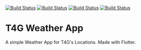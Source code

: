 [![Build Status](https://travis-ci.org/nosmirck/t4gweatherapp.svg?branch=master)](https://travis-ci.org/nosmirck/t4gweatherapp) [![Build Status](https://api.cirrus-ci.com/github/nosmirck/t4gweatherapp.svg)](https://cirrus-ci.com/github/nosmirck/t4gweatherapp) [![Build Status](https://circleci.com/gh/nosmirck/t4gweatherapp.svg?style=shield)](https://circleci.com/gh/nosmirck/t4gweatherapp) [![Build Status](https://img.shields.io/bitbucket/pipelines/nosmirck/t4gweatherapp.svg)](https://bitbucket.org/nosmirck/t4gweatherapp/)

# T4G Weather App

A simple Weather App for T4G's Locations. Made with Flutter.
